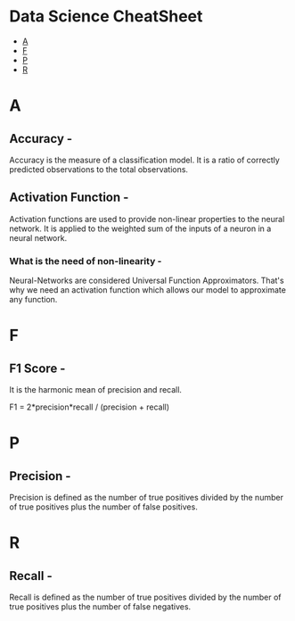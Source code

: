 # Data Science CheatSheet

* [A](#a)
* [F](#f)
* [P](#p)
* [R](#r)

# A

## Accuracy - 
Accuracy is the measure of a classification model. It is a ratio of correctly predicted observations to the total observations.

## Activation Function -
Activation functions are used to provide non-linear properties to the neural network. It is applied to the weighted sum of the inputs of a neuron in a neural network.

### What is the need of non-linearity - 
Neural-Networks are considered Universal Function Approximators. That's why we need an activation function which allows our model to approximate any function.

# F

## F1 Score - 
It is the harmonic mean of precision and recall.

F1 = 2\*precision\*recall / (precision + recall)

# P

## Precision - 
Precision is defined as the number of true positives divided by the number of true positives plus the number of false positives.

# R

## Recall - 
Recall is defined as the number of true positives divided by the number of true positives plus the number of false negatives.
